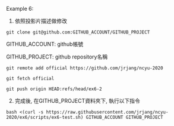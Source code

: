 Example 6:

1. 依照投影片描述做修改

```
git clone git@github.com:GITHUB_ACCOUNT/GITHUB_PROJECT
```

GITHUB_ACCOUNT: github帳號

GITHUB_PROJECT: github repository名稱 

```
git remote add official https://github.com/jrjang/ncyu-2020
```

```
git fetch official
```

```
git push origin HEAD:refs/head/ex6-2
```

2. 完成後, 在GITHUB_PROJECT資料夾下, 執行以下指令

```
bash <(curl -s https://raw.githubusercontent.com/jrjang/ncyu-2020/ex6/scripts/ex6-test.sh) GITHUB_ACCOUNT GITHUB_PROJECT
```
